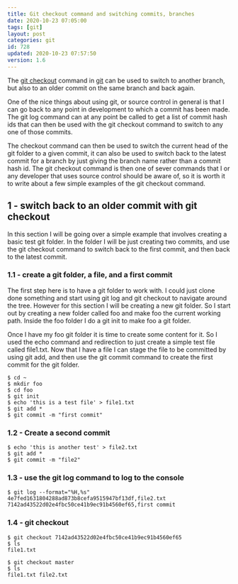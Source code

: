 ```yaml
---
title: Git checkout command and switching commits, branches
date: 2020-10-23 07:05:00
tags: [git]
layout: post
categories: git
id: 728
updated: 2020-10-23 07:57:50
version: 1.6
---
```


The [git checkout](https://git-scm.com/docs/git-checkout) command in [git](https://git-scm.com/) can be used to switch to another branch, but also to an older commit on the same branch and back again.

One of the nice things about using git, or source control in general is that I can go back to any point in development to which a commit has been made. The git log command can at any point be called to get a list of commit hash ids that can then be used with the git checkout command to switch to any one of those commits.

The checkout command can then be used to switch the current head of the git folder to a given commit, it can also be used to switch back to the latest commit for a branch by just giving the branch name rather than a commit hash id. The git checkout command is then one of sever commands that I or any developer that uses source control should be aware of, so it is worth it to write about a few simple examples of the git checkout command.

<!-- more -->

## 1 - switch back to an older commit with git checkout

In this section I will be going over a simple example that involves creating a basic test git folder. In the folder I will be just creating two commits, and use the git checkout command to switch back to the first commit, and then back to the latest commit.

### 1.1 - create a git folder, a file, and a first commit

The first step here is to have a git folder to work with. I could just clone done something and start using git log and git checkout to navigate around the tree. However for this section I will be creating a new git folder. So I start out by creating a new folder called foo and make foo the current working path. Inside the foo folder I do a git init to make foo a git folder.

Once I have my foo git folder it is time to create some content for it. So I used the echo command and redirection to just create a simple test file called file1.txt. Now that I have a file I can stage the file to be committed by using git add, and then use the git commit command to create the first commit for the git folder.

```
$ cd ~
$ mkdir foo
$ cd foo
$ git init
$ echo 'this is a test file' > file1.txt
$ git add *
$ git commit -m "first commit"
```

### 1.2 - Create a second commit

```
$ echo 'this is another test' > file2.txt
$ git add *
$ git commit -m "file2"
```

### 1.3 - use the git log command to log to the console

```
$ git log --format="%H,%s"
4e7fed1631804288ad873b8cefa9515947bf13df,file2.txt
7142ad43522d02e4fbc50ce41b9ec91b4560ef65,first commit
```

### 1.4 - git checkout

```
$ git checkout 7142ad43522d02e4fbc50ce41b9ec91b4560ef65
$ ls
file1.txt
```

```
$ git checkout master
$ ls
file1.txt file2.txt
```